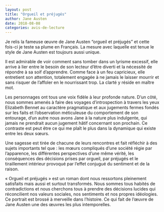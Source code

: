 ```yaml
---
layout: post
title: "Orgueil et préjugés"
author: Jane Austen
date: 2018-08-08
categories: avis-de-lecture
---
```

Je relis la fameuse œuvre de Jane Austen “orgueil et préjugés” et cette fois-ci je teste sa plume en Français.
La mesure avec laquelle est tenue le style de Jane Austen est toujours aussi unique.

Il est admirable de voir comment sans tomber dans un lyrisme excessif, elle arrive à lier entre le besoin de son lecteur d’être diverti et la nécessité de répondre à sa soif d’apprendre.
Comme face à un feu capricieux, elle entretient son attention, totalement engagée à ne jamais le laisser mourrir et sans risquer de l’affoler en le nourrissant trop. La clarté y réside en maître mot.

Les personnages ont tous une voix fidèle à leur profonde nature. D’un côté, nous sommes amenés à faire des voyages d’introspection à travers les yeux Elizabeth Bennet au caractère pragmatique et aux jugements fermes fondés sur les faits et l’observation méticuleuse du comportement de son entourage, d’un autre nous avons Jane à la nature plus indulgente, qui jamais ne prendrait aucun jugement hâtif concernant son prochain.
Ce contraste est peut être ce qui me plaît le plus dans la dynamique qui existe entre les deux sœurs.

Une sagesse est tirée de chacune de leurs rencontres et fait réfléchir à des sujets importants tel que : les mœurs compliqués d’une société régie par l’apparence, les différentes perspectives d’une même vérité, les conséquences des décisions prises par orgueil, par préjugés et le tiraillement intérieur provoqué par l’effet conjugué du sentiment et de la raison.

« Orgueil et préjugés » est un roman dont nous ressortons pleinement satisfaits mais aussi et surtout transformés. Nous sommes tous habités de contradictions et nous cherchons tous à prendre des décisions lucides qui réconcilient nos valeurs sociales, nos sentiments et nos propres idéologies. 
Ce portrait est brossé à merveille dans l’histoire. Ce qui fait de l’œuvre de Jane Austen une des œuvres les plus intemporelles.